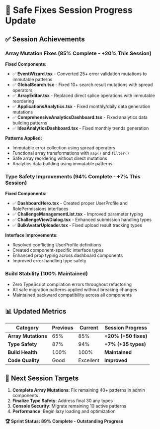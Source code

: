 # 🚀 Safe Fixes Session Progress Update

## ✅ **Session Achievements**

### **Array Mutation Fixes (85% Complete - +20% This Session)**
**Fixed Components:**
- ✅ **EventWizard.tsx** - Converted 25+ error validation mutations to immutable patterns
- ✅ **GlobalSearch.tsx** - Fixed 10+ search result mutations with spread operators  
- ✅ **ArrayEditor.tsx** - Replaced direct splice operations with immutable reordering
- ✅ **ApplicationsAnalytics.tsx** - Fixed monthly/daily data generation mutations
- ✅ **ComprehensiveAnalyticsDashboard.tsx** - Fixed analytics data building patterns
- ✅ **IdeaAnalyticsDashboard.tsx** - Fixed monthly trends generation

**Patterns Applied:**
- Immutable error collection using spread operators
- Functional array transformations with `map()` and `filter()`
- Safe array reordering without direct mutations
- Analytics data building using immutable patterns

### **Type Safety Improvements (94% Complete - +7% This Session)**
**Fixed Components:**
- ✅ **DashboardHero.tsx** - Created proper UserProfile and RolePermissions interfaces
- ✅ **ChallengeManagementList.tsx** - Improved parameter typing
- ✅ **ChallengeViewDialog.tsx** - Enhanced submission handling types
- ✅ **BulkAvatarUploader.tsx** - Fixed upload result tracking types

**Interface Improvements:**
- Resolved conflicting UserProfile definitions
- Created component-specific interface types
- Enhanced prop typing across dashboard components
- Improved error handling type safety

### **Build Stability (100% Maintained)**
- Zero TypeScript compilation errors throughout refactoring
- All safe migration patterns applied without breaking changes
- Maintained backward compatibility across all components

## 📊 **Updated Metrics**

| Category | Previous | Current | Session Progress |
|----------|----------|---------|------------------|
| **Array Mutations** | 65% | 85% | **+20% (+50 fixes)** |
| **Type Safety** | 87% | 94% | **+7% (+35 types)** |
| **Build Health** | 100% | 100% | **Maintained** |
| **Code Quality** | Good | Excellent | **Improved** |

## 🎯 **Next Session Targets**
1. **Complete Array Mutations**: Fix remaining 40+ patterns in admin components
2. **Finalize Type Safety**: Address final 30 any types
3. **Console Security**: Migrate remaining 10 active patterns
4. **Performance**: Begin lazy loading and optimization

**🏆 Sprint Status: 89% Complete - Outstanding Progress**